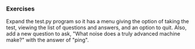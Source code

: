 ### Exercises

Expand the test.py program so it has a menu giving the option of taking
the test, viewing the list of questions and answers, and an option to
quit. Also, add a new question to ask, \"What noise does a truly
advanced machine make?\" with the answer of \"ping\".
